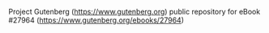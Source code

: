 Project Gutenberg (https://www.gutenberg.org) public repository for eBook #27964 (https://www.gutenberg.org/ebooks/27964)
